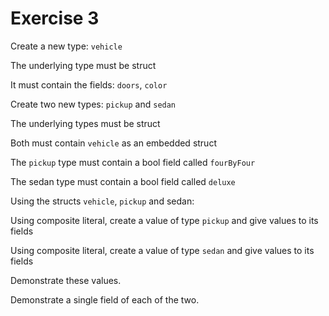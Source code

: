 # Exercise 3

Create a new type: `vehicle`

The underlying type must be struct

It must contain the fields: `doors`, `color`

Create two new types: `pickup` and `sedan`

The underlying types must be struct

Both must contain `vehicle` as an embedded struct

The `pickup` type must contain a bool field called `fourByFour`

The sedan type must contain a bool field called `deluxe`

Using the structs `vehicle`, `pickup` and sedan:

Using composite literal, create a value of type `pickup` and give values ​​to its fields

Using composite literal, create a value of type `sedan` and give values ​​to its fields

Demonstrate these values.

Demonstrate a single field of each of the two.
